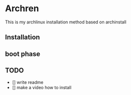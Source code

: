 # Archren

This is my archlinux installation method based on archinstall


## Installation


## boot phase


## TODO
- [] write readme
- [] make a video how to install
